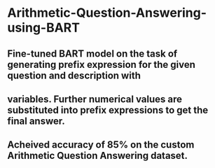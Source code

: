 # Arithmetic-Question-Answering-using-BART

  ## Fine-tuned BART model on the task of generating prefix expression for the given question and description with
 ## variables. Further numerical values are substituted into prefix expressions to get the final answer.
 ## Acheived accuracy of 85% on the custom Arithmetic Question Answering dataset.
